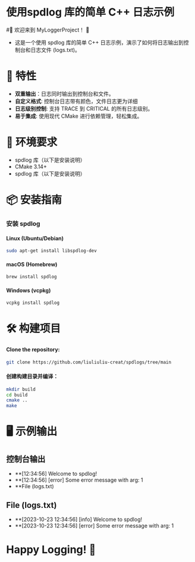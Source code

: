 # 使用spdlog 库的简单 C++ 日志示例
#🎉 欢迎来到 MyLoggerProject！ 🎉
- 这是一个使用 spdlog 库的简单 C++ 日志示例，演示了如何将日志输出到控制台和日志文件 (logs.txt)。

# 🚀 特性
- **双重输出**：日志同时输出到控制台和文件。
- **自定义格式**: 控制台日志带有颜色，文件日志更为详细
- **日志级别控制**: 支持 TRACE 到 CRITICAL 的所有日志级别。
- **易于集成**: 使用现代 CMake 进行依赖管理，轻松集成。

# 🔧 环境要求

- spdlog 库（以下是安装说明）
- CMake 3.14+
- spdlog 库（以下是安装说明）

# 📦 安装指南

### 安装 spdlog

#### Linux (Ubuntu/Debian)
```bash
sudo apt-get install libspdlog-dev
```
#### macOS (Homebrew)
```bash
brew install spdlog
```
#### Windows (vcpkg)
```bash
vcpkg install spdlog
```
# 🛠 构建项目
#### Clone the repository:
```bash
git clone https://github.com/liuliuliu-creat/spdlogs/tree/main
```
#### 创建构建目录并编译：
```bash
mkdir build
cd build
cmake ..
make
```
# 🖥 示例输出
## 控制台输出

- **[12:34:56] Welcome to spdlog!
- **[12:34:56] [error] Some error message with arg: 1
- **File (logs.txt)
## File (logs.txt)
- **[2023-10-23 12:34:56] [info] Welcome to spdlog!
- **[2023-10-23 12:34:56] [error] Some error message with arg: 1

# Happy Logging! 🎉
